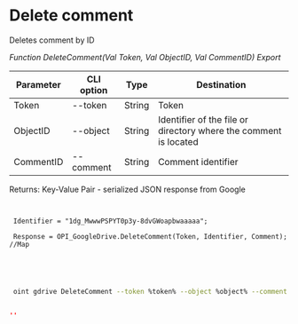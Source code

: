 ﻿---
sidebar_position: 4
---

# Delete comment
 Deletes comment by ID


*Function DeleteComment(Val Token, Val ObjectID, Val CommentID) Export*

 | Parameter | CLI option | Type | Destination |
 |-|-|-|-|
 | Token | --token | String | Token |
 | ObjectID | --object | String | Identifier of the file or directory where the comment is located |
 | CommentID | --comment | String | Comment identifier |

 
 Returns: Key-Value Pair - serialized JSON response from Google

```bsl title="Code example"
	
 
 Identifier = "1dg_MwwwPSPYT0p3y-8dvGWoapbwaaaaa";
 
 Response = OPI_GoogleDrive.DeleteComment(Token, Identifier, Comment); //Map
 

	
```

```sh title="CLI command example"
 
 oint gdrive DeleteComment --token %token% --object %object% --comment %comment%


```


```json title="Result"

''

```
